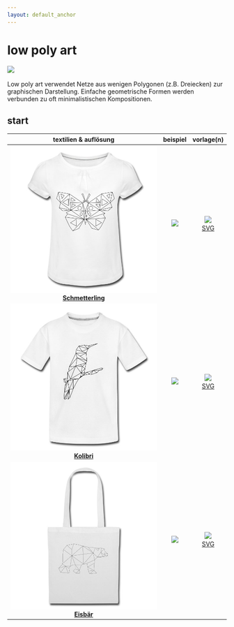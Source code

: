 ```yaml
---
layout: default_anchor
---
```

# low poly art

<img src="https://selber-ausmalen.de/designs/low-poly-art/hummingbird_v1.svg" height="256">

Low poly art verwendet Netze aus wenigen Polygonen (z.B. Dreiecken) zur graphischen Darstellung. Einfache geometrische Formen werden verbunden zu oft minimalistischen Kompositionen.

## start

| textilien & auflösung  | beispiel | vorlage(n) |
|:--:|:--:|:--:|
|[![](butterfly_v1.jpg) <br> **Schmetterling**](https://selber-ausmalen.de/shop.html#!/low+poly+art+-+schmetterling?idea=5ecc3a48e447421121d294b2)  | <img src="https://selber-ausmalen.de/designs/low-poly-art/butterfly_v1_c.svg" width="650"> | [![](https://upload.wikimedia.org/wikipedia/commons/8/84/Farm-Fresh_file_extension_pdf.png)](https://selber-ausmalen.de/designs/low-poly-art/butterfly_v1.pdf) <br> [SVG](https://selber-ausmalen.de/designs/low-poly-art/butterfly_v1.svg) |
|[![](hummingbird_v1.jpg) <br> **Kolibri**](https://selber-ausmalen.de/shop.html#!/low+poly+art+-+kolibri?idea=5ec7ea0222250929d5c22916)  | <img src="https://selber-ausmalen.de/designs/low-poly-art/hummingbird_v1_c.svg" width="650"> | [![](https://upload.wikimedia.org/wikipedia/commons/8/84/Farm-Fresh_file_extension_pdf.png)](https://selber-ausmalen.de/designs/low-poly-art/hummingbird_v1.pdf) <br> [SVG](https://selber-ausmalen.de/designs/low-poly-art/hummingbird_v1.svg) |
|[![](polar-bear_v1.jpg) <br> **Eisbär**](https://selber-ausmalen.de/shop.html#!/low+poly+art+-+eisbär?idea=5ed651d422250929d5ad326c)  | <img src="https://selber-ausmalen.de/designs/low-poly-art/polar-bear_v1_c.svg" width="650"> | [![](https://upload.wikimedia.org/wikipedia/commons/8/84/Farm-Fresh_file_extension_pdf.png)](https://selber-ausmalen.de/designs/low-poly-art/polar-bear_v1.pdf) <br> [SVG](https://selber-ausmalen.de/designs/low-poly-art/polar-bear_v1.svg) |
